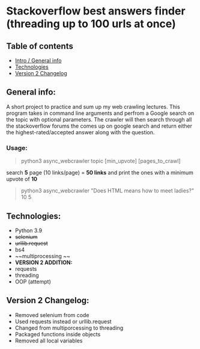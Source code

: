 # Stackoverflow best answers finder (threading up to 100 urls at once)

## Table of contents
* [Intro / General info](#general-info)
* [Technologies](#technologies)
* [Version 2 Changelog](#version-2-changelog)

## General info: 
A short project to practice and sum up my web crawling lectures. This program takes in command line arguments and perfrom a Google search on the topic with optional parameters. The crawler will then search through all the stackoverflow forums the comes up on google search and return either the highest-rated/accepted answer along with the question.


### Usage:
> python3 async_webcrawler topic [min_upvote] [pages_to_crawl]

search **5** page (10 links/page) = **50 links** and print the ones with a minimum upvote of **10**
> python3 async_webcrawler "Does HTML means how to meet ladies?" 10 5 


## Technologies:
- Python 3.9
- ~~selenium~~ 
- ~~urllib.request~~
- bs4 
- ~~multiprocessing ~~
- **VERSION 2 ADDITION:**
- requests
- threading
- OOP (attempt)


## Version 2 Changelog: 
- Removed selenium from code 
- Used requests instead or urllib.request
- Changed from multiporcessing to threading
- Packaged functions inside objects
- Removed all local variables

